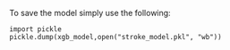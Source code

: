 To save the model simply use the following: 

```
import pickle
pickle.dump(xgb_model,open("stroke_model.pkl", "wb"))

```
